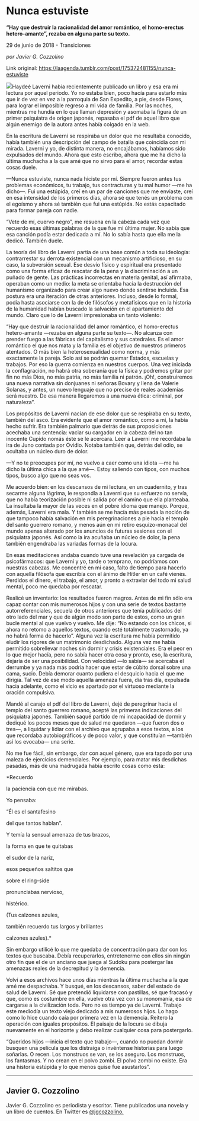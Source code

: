 # Nunca estuviste

**“Hay que destruir la racionalidad del amor romántico, el homo-erectus hetero-amante”, rezaba en alguna parte su texto.**

29 de junio de 2018 - Transiciones

_por Javier G. Cozzolino_

Link original: https://laagenda.tumblr.com/post/175372481155/nunca-estuviste

![](https://64.media.tumblr.com/fc8d98ba700f6e186c85f737a367e3bb/tumblr_inline_pb39huYR081t6q87u_500.png)Haydeé Laverni había recientemente publicado un libro y esa era mi lectura por aquel periodo. Yo no estaba bien, poco hacía para estarlo más que ir de vez en vez a la parroquia de San Expedito, a pie, desde Flores, para lograr el imposible regreso a mi vida de familia. Por las noches, mientras me hundía en lo que llaman depresión y asomaba la figura de un primer psiquiatra de origen japonés, repasaba el pdf de aquel libro que algún enemigo de la autora antes había colgado en la web.


En la escritura de Laverni se respiraba un dolor que me resultaba conocido, había también una descripción del campo de batalla que coincidía con mi mirada. Laverni y yo, de distinta manera, no encajábamos, habíamos sido expulsados del mundo. Ahora que esto escribo, ahora que me ha dicho la última muchacha a la que amé que no sirvo para el amor, recordar estas cosas duele.


—Nunca estuviste, nunca nada hiciste por mí. Siempre fueron antes tus problemas económicos, tu trabajo, tus contracturas y tu mal humor —me ha dicho—. Fui una estúpida, creí en un par de canciones que me enviaste, creí en esa intensidad de los primeros días, ahora sé que tenés un problema con el egoísmo y ahora sé también que fui una estúpida. No estás capacitado para formar pareja con nadie.


“Vete de mí, cuervo negro”, me resuena en la cabeza cada vez que recuerdo esas últimas palabras de la que fue mi última mujer. No sabía que esa canción podía estar dedicada a mí. No lo sabía hasta que ella me la dedicó. También duele.


La teoría del libro de Laverni partía de una base común a toda su ideología: contrarrestar su derrota existencial con un mecanismo artificioso, en su caso, la subversión sexual. Ese desvío físico y espiritual era presentado como una forma eficaz de rescatar de la pena y la discriminación a un puñado de gente. Las prácticas incorrectas en materia genital, así afirmaba, operaban como un medio: la meta se orientaba hacia la destrucción del humanismo organizado para crear algo nuevo donde sentirse incluida. Esa postura era una iteración de otras anteriores. Incluso, desde lo formal, podía hasta asociarse con la de de filósofos y metafísicos que en la historia de la humanidad habían buscado la salvación en el apartamiento del mundo. Claro que lo de Laverni impresionaba un tanto violento:


“Hay que destruir la racionalidad del amor romántico, el homo-erectus hetero-amante —rezaba en alguna parte su texto—. No alcanza con prender fuego a las fábricas del capitalismo y sus catedrales. Es el amor romántico el que nos mata y la familia es el objetivo de nuestros primeros atentados. O más bien la heterosexualidad como norma, y más exactamente la pareja. Solo así se podrán quemar Estados, escuelas y trabajos. Por eso la guerra comienza en nuestros cuerpos. Una vez iniciada la conflagración, no habrá otra soberanía que la física y podremos gritar por fin no más Dios, no más patria, no más familia ni patrón. ¡Oh!, construiremos una nueva narrativa sin donjuanes ni señoras Bovary y llena de Valerie Solanas, y antes, un nuevo lenguaje que no precise de reales academias será nuestro. De esa manera llegaremos a una nueva ética: criminal, por naturaleza”.


Los propósitos de Laverni nacían de ese dolor que se respiraba en su texto, también del asco. Era evidente que el amor romántico, como a mí, la había hecho sufrir. Era también palmario que detrás de sus proposiciones acechaba una sentencia: vaciar su cargador en la cabeza del no tan inocente Cupido nomás éste se le acercara. Leer a Laverni me recordaba la ira de Juno contada por Ovidio. Notaba también que, detrás del odio, se ocultaba un núcleo duro de dolor.


—Y no te preocupes por mí, no vuelvo a caer como una idiota —me ha dicho la última chica a la que amé—. Estoy saliendo con tipos, con muchos tipos, busco algo que no seas vos.


Me acuerdo bien: en los descansos de mi lectura, en un cuadernito, y tras secarme alguna lágrima, le respondía a Laverni que su esfuerzo no servía, que no había teorización posible ni salida por el camino que ella planteaba. La insultaba la mayor de las veces en el pobre idioma que manejo. Porque, además, Laverni era mala. Y también se me hacía más pesada la noción de que tampoco había salvación en mis peregrinaciones a pie hacia el templo del santo guerrero romano, y menos aún en mi retiro esquizo-monacal del mundo apenas alterado por los anuncios de futuras sesiones con el psiquiatra japonés. Así como la ira acuñaba un núcleo de dolor, la pena también engendraba las variadas formas de la locura.


En esas meditaciones andaba cuando tuve una revelación ya cargada de psicofármacos: que Laverni y yo, tarde o temprano, no podríamos con nuestras cabezas. Me concentré en mi caso, falto de tiempo para hacerlo con aquella filósofa que escribía con el ánimo de Hitler en un café vienés. Perdidos el dinero, el trabajo, el amor, y pronto a extraviar del todo mi salud mental, poco me quedaba por rescatar.


Realicé un inventario: los resultados fueron magros. Antes de mi fin sólo era capaz contar con mis numerosos hijos y con una serie de textos bastante autorreferenciales, secuela de otros anteriores que tenía publicados del otro lado del mar y que de algún modo son parte de estos, como un gran bucle mental al que vuelvo y vuelvo. Me dije: “No estando con los chicos, si ahora no retomo a aquellos textos, cuando esté totalmente trastornado, ya no habrá forma de hacerlo”. Alguna vez la escritura me había permitido eludir los rigores de un matrimonio desdichado. Alguna vez me había permitido sobrellevar noches sin dormir y crisis existenciales. Era el peor en lo que mejor hacía, pero no sabía hacer otra cosa y pronto, eso, la escritura, dejaría de ser una posibilidad. Con velocidad —lo sabía— se acercaba el derrumbe y ya nada más podría hacer que estar de cúbito dorsal sobre una cama, sucio. Debía demorar cuanto pudiera el desquicio hacia el que me dirigía. Tal vez de ese modo aquella amenaza fuera, día tras día, expulsada hacia adelante, como el vicio es apartado por el virtuoso mediante la oración compulsiva.


Mandé al carajo el pdf del libro de Laverni, dejé de peregrinar hacia el templo del santo guerrero romano, acepté las primeras indicaciones del psiquiatra japonés. También saqué partido de mi incapacidad de dormir y dediqué los pocos meses que de salud me quedaron —que fueron dos o tres—, a liquidar y lidiar con el archivo que agrupaba a esos textos, a los que recordaba autobiográficos y de poco valor, y que constituían —también así los evocaba— una serie.


No me fue fácil, sin embargo, dar con aquel género, que era tapado por una maleza de ejercicios demenciales. Por ejemplo, para matar mis desdichas pasadas, más de una madrugada había escrito cosas como esta:


*Recuerdo  

la paciencia con que me mirabas.  

Yo pensaba:  

“Él es el santafesino  

del que tantos hablan”.  

Y temía la sensual amenaza de tus brazos,  

la forma en que te quitabas  

el sudor de la nariz,  

esos pequeños saltitos que  

sobre el ring-side  

pronunciabas nervioso,  

histérico.  

(Tus calzones azules,  

también recuerdo tus largos y brillantes  

calzones azules).*

Sin embargo utilicé lo que me quedaba de concentración para dar con los textos que buscaba. Debía recuperarlos, entretenerme con ellos sin ningún otro fin que el de un anciano que juega al Sudoku para postergar las amenazas reales de la decrepitud y la demencia.


Volví a esos archivos hace unos días mientras la última muchacha a la que amé me despachaba. Y busqué, en los descansos, saber del estado de salud de Laverni. Sé que pretendió liquidarse con pastillas, sé que fracasó y que, como es costumbre en ella, vuelve otra vez con su monomanía, esa de cargarse a la civilización toda. Pero no es tiempo ya de Laverni. Trabajo este mediodía un texto viejo dedicado a mis numerosos hijos. Lo hago como lo hice cuando caía por primera vez en la demencia. Reitero la operación con iguales propósitos. El paisaje de la locura se dibuja nuevamente en el horizonte y debo realizar cualquier cosa para postergarlo. 


“Queridos hijos —inicia el texto que trabajo—, cuando no puedan dormir busquen una película que los distraiga o invéntense historias para luego soñarlas. O recen. Los monstruos se van, se los aseguro. Los monstruos, los fantasmas. Y no crean en el polvo zombi. El polvo zombi no existe. Era una historia estúpida y lo que menos quise fue asustarlos”.




---

 Javier G. Cozzolino
--------------------

 Javier G. Cozzolino es periodista y escritor. Tiene publicados una novela y un libro de cuentos. En Twitter es [@jgcozzolino.](https://twitter.com/jgcozzolino) 

